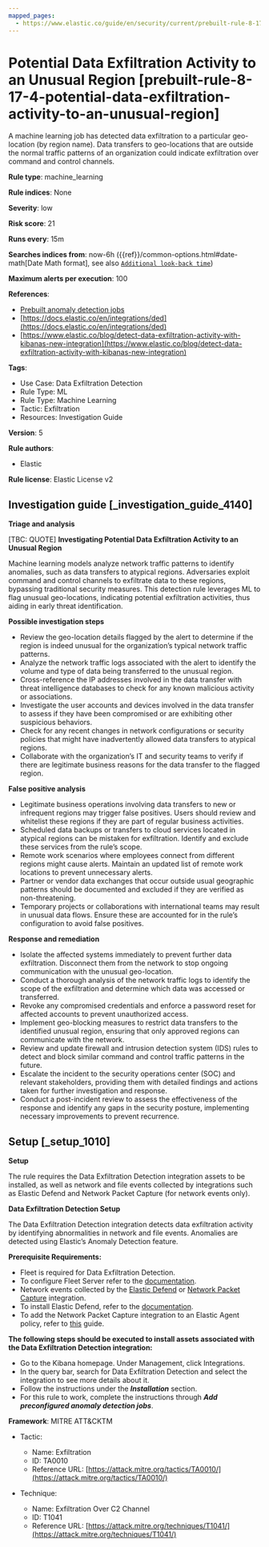 ```yaml
---
mapped_pages:
  - https://www.elastic.co/guide/en/security/current/prebuilt-rule-8-17-4-potential-data-exfiltration-activity-to-an-unusual-region.html
---
```


# Potential Data Exfiltration Activity to an Unusual Region [prebuilt-rule-8-17-4-potential-data-exfiltration-activity-to-an-unusual-region]

A machine learning job has detected data exfiltration to a particular geo-location (by region name). Data transfers to geo-locations that are outside the normal traffic patterns of an organization could indicate exfiltration over command and control channels.

**Rule type**: machine_learning

**Rule indices**: None

**Severity**: low

**Risk score**: 21

**Runs every**: 15m

**Searches indices from**: now-6h ({{ref}}/common-options.html#date-math[Date Math format], see also [`Additional look-back time`](docs-content://solutions/security/detect-and-alert/create-detection-rule.md#rule-schedule))

**Maximum alerts per execution**: 100

**References**:

* [Prebuilt anomaly detection jobs](docs-content://reference/security/prebuilt-anomaly-detection-jobs.md)
* [https://docs.elastic.co/en/integrations/ded](https://docs.elastic.co/en/integrations/ded)
* [https://www.elastic.co/blog/detect-data-exfiltration-activity-with-kibanas-new-integration](https://www.elastic.co/blog/detect-data-exfiltration-activity-with-kibanas-new-integration)

**Tags**:

* Use Case: Data Exfiltration Detection
* Rule Type: ML
* Rule Type: Machine Learning
* Tactic: Exfiltration
* Resources: Investigation Guide

**Version**: 5

**Rule authors**:

* Elastic

**Rule license**: Elastic License v2

## Investigation guide [_investigation_guide_4140]

**Triage and analysis**

[TBC: QUOTE]
**Investigating Potential Data Exfiltration Activity to an Unusual Region**

Machine learning models analyze network traffic patterns to identify anomalies, such as data transfers to atypical regions. Adversaries exploit command and control channels to exfiltrate data to these regions, bypassing traditional security measures. This detection rule leverages ML to flag unusual geo-locations, indicating potential exfiltration activities, thus aiding in early threat identification.

**Possible investigation steps**

* Review the geo-location details flagged by the alert to determine if the region is indeed unusual for the organization’s typical network traffic patterns.
* Analyze the network traffic logs associated with the alert to identify the volume and type of data being transferred to the unusual region.
* Cross-reference the IP addresses involved in the data transfer with threat intelligence databases to check for any known malicious activity or associations.
* Investigate the user accounts and devices involved in the data transfer to assess if they have been compromised or are exhibiting other suspicious behaviors.
* Check for any recent changes in network configurations or security policies that might have inadvertently allowed data transfers to atypical regions.
* Collaborate with the organization’s IT and security teams to verify if there are legitimate business reasons for the data transfer to the flagged region.

**False positive analysis**

* Legitimate business operations involving data transfers to new or infrequent regions may trigger false positives. Users should review and whitelist these regions if they are part of regular business activities.
* Scheduled data backups or transfers to cloud services located in atypical regions can be mistaken for exfiltration. Identify and exclude these services from the rule’s scope.
* Remote work scenarios where employees connect from different regions might cause alerts. Maintain an updated list of remote work locations to prevent unnecessary alerts.
* Partner or vendor data exchanges that occur outside usual geographic patterns should be documented and excluded if they are verified as non-threatening.
* Temporary projects or collaborations with international teams may result in unusual data flows. Ensure these are accounted for in the rule’s configuration to avoid false positives.

**Response and remediation**

* Isolate the affected systems immediately to prevent further data exfiltration. Disconnect them from the network to stop ongoing communication with the unusual geo-location.
* Conduct a thorough analysis of the network traffic logs to identify the scope of the exfiltration and determine which data was accessed or transferred.
* Revoke any compromised credentials and enforce a password reset for affected accounts to prevent unauthorized access.
* Implement geo-blocking measures to restrict data transfers to the identified unusual region, ensuring that only approved regions can communicate with the network.
* Review and update firewall and intrusion detection system (IDS) rules to detect and block similar command and control traffic patterns in the future.
* Escalate the incident to the security operations center (SOC) and relevant stakeholders, providing them with detailed findings and actions taken for further investigation and response.
* Conduct a post-incident review to assess the effectiveness of the response and identify any gaps in the security posture, implementing necessary improvements to prevent recurrence.


## Setup [_setup_1010]

**Setup**

The rule requires the Data Exfiltration Detection integration assets to be installed, as well as network and file events collected by integrations such as Elastic Defend and Network Packet Capture (for network events only).

**Data Exfiltration Detection Setup**

The Data Exfiltration Detection integration detects data exfiltration activity by identifying abnormalities in network and file events. Anomalies are detected using Elastic’s Anomaly Detection feature.

**Prerequisite Requirements:**

* Fleet is required for Data Exfiltration Detection.
* To configure Fleet Server refer to the [documentation](docs-content://reference/ingestion-tools/fleet/fleet-server.md).
* Network events collected by the [Elastic Defend](https://docs.elastic.co/en/integrations/endpoint) or [Network Packet Capture](https://docs.elastic.co/integrations/network_traffic) integration.
* To install Elastic Defend, refer to the [documentation](docs-content://solutions/security/configure-elastic-defend/install-elastic-defend.md).
* To add the Network Packet Capture integration to an Elastic Agent policy, refer to [this](docs-content://reference/ingestion-tools/fleet/add-integration-to-policy.md) guide.

**The following steps should be executed to install assets associated with the Data Exfiltration Detection integration:**

* Go to the Kibana homepage. Under Management, click Integrations.
* In the query bar, search for Data Exfiltration Detection and select the integration to see more details about it.
* Follow the instructions under the ***Installation*** section.
* For this rule to work, complete the instructions through ***Add preconfigured anomaly detection jobs***.

**Framework**: MITRE ATT&CKTM

* Tactic:

    * Name: Exfiltration
    * ID: TA0010
    * Reference URL: [https://attack.mitre.org/tactics/TA0010/](https://attack.mitre.org/tactics/TA0010/)

* Technique:

    * Name: Exfiltration Over C2 Channel
    * ID: T1041
    * Reference URL: [https://attack.mitre.org/techniques/T1041/](https://attack.mitre.org/techniques/T1041/)



